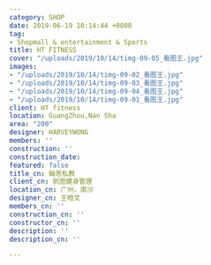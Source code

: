 ```yaml
---
category: SHOP
date: 2019-06-19 10:14:44 +0800
tag:
- Shopmall & entertainment & Sports
title: HT FITNESS
cover: "/uploads/2019/10/14/timg-09-05_看图王.jpg"
images:
- "/uploads/2019/10/14/timg-09-02_看图王.jpg"
- "/uploads/2019/10/14/timg-09-03_看图王.jpg"
- "/uploads/2019/10/14/timg-09-04_看图王.jpg"
- "/uploads/2019/10/14/timg-09-01_看图王.jpg"
client: HT fitness
location: GuangZhou,Nan Sha
area: "200"
designer: HARVEYWONG
members: ''
construction: ''
construction_date: 
featured: false
title_cn: 翰思私教
client_cn: 航图健身管理
location_cn: 广州，南沙
designer_cn: 王晗文
members_cn: ''
construction_cn: ''
constructor_cn: ''
description: ''
description_cn: ''

---
```

